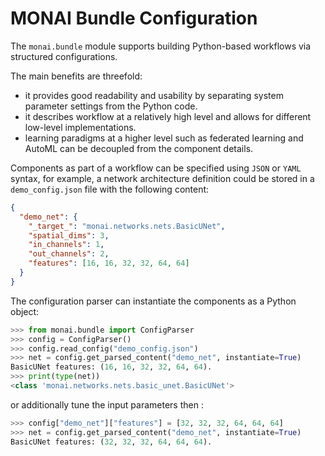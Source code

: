 # MONAI Bundle Configuration

The `monai.bundle` module supports building Python-based workflows via structured configurations.

The main benefits are threefold:
  - it provides good readability and usability by separating system parameter settings from the Python code.
  - it describes workflow at a relatively high level and allows for different low-level implementations.
  - learning paradigms at a higher level such as federated learning and AutoML can be decoupled from the component details.

Components as part of a workflow can be specified using `JSON` or `YAML` syntax, for example, a network architecture
definition could be stored in a `demo_config.json` file with the following content:
```json
{
  "demo_net": {
    "_target_": "monai.networks.nets.BasicUNet",
    "spatial_dims": 3,
    "in_channels": 1,
    "out_channels": 2,
    "features": [16, 16, 32, 32, 64, 64]
  }
}
```

The configuration parser can instantiate the components as a Python object:
```py
>>> from monai.bundle import ConfigParser
>>> config = ConfigParser()
>>> config.read_config("demo_config.json")
>>> net = config.get_parsed_content("demo_net", instantiate=True)
BasicUNet features: (16, 16, 32, 32, 64, 64).
>>> print(type(net))
<class 'monai.networks.nets.basic_unet.BasicUNet'>
```
or additionally tune the input parameters then :
```py
>>> config["demo_net"]["features"] = [32, 32, 32, 64, 64, 64]
>>> net = config.get_parsed_content("demo_net", instantiate=True)
BasicUNet features: (32, 32, 32, 64, 64, 64).
```
